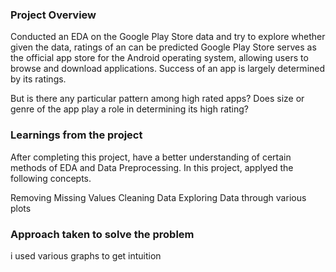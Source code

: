 ### Project Overview

 Conducted an EDA on the Google Play Store data and try to explore whether given the data, ratings of an can be predicted
Google Play Store serves as the official app store for the Android operating system, allowing users to browse and download applications. Success of an app is largely determined by its ratings.

But is there any particular pattern among high rated apps? Does size or genre of the app play a role in determining its high rating?


### Learnings from the project

 After completing this project,  have a better understanding of certain methods of EDA and Data Preprocessing. In this project, applyed the following concepts.

Removing Missing Values
Cleaning Data
Exploring Data through various plots


### Approach taken to solve the problem

 i used various graphs to get intuition


